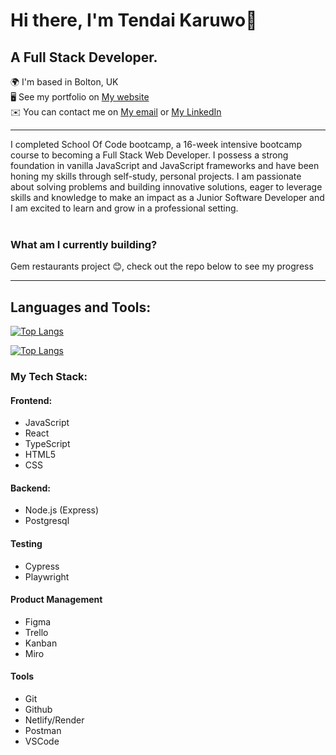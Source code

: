 # Hi there, I'm Tendai Karuwo👋

## A Full Stack Developer.

🌍  I'm based in Bolton, UK <br>
🖥️  See my portfolio on <a href="https://tendai-karuwo.onrender.com/">My website</a> <br>
✉️  You can contact me on <a href="mailto:tendaikaruwo96@gmail.com">My email</a> or <a href="https://www.linkedin.com/in/tendai-karuwo-6a1869166/" alt=" Tendai Karuwo's Linkedin Profile" > My LinkedIn </a> 
<hr/>
I completed School Of Code bootcamp, a 16-week intensive bootcamp course to becoming a Full Stack Web Developer. I possess a strong foundation in vanilla JavaScript and JavaScript frameworks and have been honing my skills through self-study, personal projects. I am passionate about solving problems and building innovative
solutions, eager to leverage skills and knowledge to make an impact as a Junior Software Developer and I am excited to learn and grow in a professional setting.
<br><br>

### What am I currently building?
Gem restaurants project 😊, check out the repo below to see my progress

<hr/>

## Languages and Tools:
[![Top Langs](https://github-readme-stats.vercel.app/api?username=tendaik96&theme=radical&show_icons=true)](https://github.com/tendaik96)

[![Top Langs](https://github-readme-stats-git-masterrstaa-rickstaa.vercel.app/api/top-langs/?username=tendaik96&theme=radical)](https://github.com/tendaik96/github-readme-stats)

### My Tech Stack:

#### Frontend:
- JavaScript
- React
- TypeScript
- HTML5
- CSS

#### Backend:
- Node.js (Express)
- Postgresql

#### Testing
- Cypress
- Playwright

#### Product Management
- Figma
- Trello
- Kanban
- Miro

#### Tools
- Git
- Github
- Netlify/Render
- Postman
- VSCode

